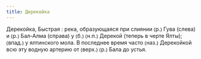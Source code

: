 ```yaml
---
title: Дерекойка
---
```


Дерекойка, Быстрая
: река, образующаяся при слиянии ⦅р.⦆ Гува (слева) и ⦅р.⦆ Бал-Алма (справа) у ⦅б.⦆ ⦅н.п.⦆ Дерекой (теперь в черте Ялты); ⦅впад.⦆ у ялтинского мола. В последнее время часто ⦅наз.⦆ Дерекойкой всю эту водную артерию от ⦅верх.⦆ ⦅р.⦆ Бала до устья.
